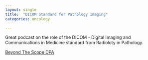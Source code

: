 ```yaml
---
layout: single
title:  "DICOM Standard for Pathology Imaging"
categories: oncology

---
```

Great podcast on the role of the DICOM - Digital Imaging and Communications in Medicine standard from Radioloty in Pathology. 

 
[Beyond The Scope DPA](https://podcasts.apple.com/us/podcast/beyond-the-scope/id1554195143?i=1000523815416)